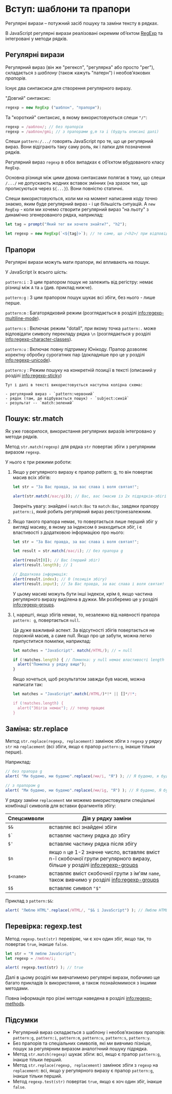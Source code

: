 # Вступ: шаблони та прапори

Регулярні вирази – потужний засіб пошуку та заміни тексту в рядках.

В JavaScript регулярні вирази реалізовані окремим об’єктом [RegExp](mdn:js/RegExp) та інтегровані у методи рядків.

## Регулярні вирази

Регулярний вираз (він же "регексп", "регулярка" або просто "рег"), складається з *шаблону* (також кажуть "патерн") і необов’язкових *прапорів*.

Існує два синтаксиси для створення регулярного виразу.

"Довгий" синтаксис:

```js
regexp = new RegExp ("шаблон", "прапори");
```

Та "короткий" синтаксис, в якому використовуються слеши `"/"`:

```js
regexp = /шаблон/; // без прапорів
regexp = /шаблон/gmi; // з прапорами g,m та i (будуть описані далі)
```

Слеши `pattern:/.../` говорять JavaScript про те, що це регулярний вираз. Вони відіграють таку саму роль, як і лапки для позначення рядків.

Регулярний вираз `regexp` в обох випадках є об’єктом вбудованого класу `RegExp`.

Основна різниця між цими двома синтаксами полягає в тому, що слеши `/.../` не допускають жодних вставок змінних (на зразок тих, що прописуються через `${...}`). Вони повністю статичні.

Слеши використовуються, коли ми на момент написання коду точно знаємо, яким буде регулярний вираз - і це більшість ситуацій. А `new RegExp` - коли ми хочемо створити регулярний вираз "на льоту" з динамічно згенерованого рядка, наприклад:

```js
let tag = prompt("Який тег ви хочете знайти?", "h2");

let regexp = new RegExp(`<${tag}>`); // те саме, що /<h2>/ при відповіді "h2" на запит вище
```

## Прапори

Регулярні вирази можуть мати прапори, які впливають на пошук.

У JavaScript їх всього шість:

`pattern:i`
: З цим прапором пошук не залежить від регістру: немає різниці між `A` та `a` (див. приклад нижче).

`pattern:g`
: З цим прапором пошук шукає всі збіги, без нього - лише перше.

`pattern:m`
: Багаторядковий режим (розглядається в розділі <info:regexp-multiline-mode>).

`pattern:s`
: Включає режим "dotall", при якому точка `pattern:.` може відповідати символу перекладу рядка `\n` (розглядається у розділі <info:regexp-character-classes>).

`pattern:u`
: Включає повну підтримку Юнікоду. Прапор дозволяє коректну обробку сурогатних пар (докладніше про це у розділі <info:regexp-unicode>).

`pattern:y`
: Режим пошуку на конкретній позиції в тексті (описаний у розділі <info:regexp-sticky>)

```smart header="Кольорові позначення"
Тут і далі в тексті використовується наступна колірна схема:

- регулярний вираз - `pattern:червоний`
- рядок (там, де відбувається пошук) - `subject:синій`
- результат -- `match:зелений`
```

## Пошук: str.match

Як уже говорилося, використання регулярних виразів інтегровано у методи рядків.

Метод `str.match(regexp)` для рядка `str` повертає збіги з регулярним виразом `regexp`.

У нього є три режими роботи:

1. Якщо у регулярного виразу є прапор pattern: g, то він повертає масив всіх збігів:
     ```js run
     let str = "За Вас правда, за вас слава і воля святая!";

     alert(str.match(/вас/gi)); // Вас, вас (масив із 2х підрядків-збігів)
     ```
     Зверніть увагу: знайдені і `match:Вас` та `match:Вас`, завдяки прапору `pattern:i`, який робить регулярний вираз реєстронезалежним.

2. Якщо такого прапора немає, то повертається лише перший збіг у вигляді масиву, в якому за індексом `0` знаходиться збіг, і є властивості з додатковою інформацією про нього:
     ```js run
     let str = "За Вас правда, за вас слава і воля святая!";

     let result = str.match(/вас/i); // без прапора g

     alert(result[0]); // Вас (перший збіг)
     alert(result.length); // 1

     // Додаткова інформація:
     alert(result.index); // 0 (позиція збігу)
     alert(result.input); // За Вас правда, за вас слава і воля святая! (вихідний рядок)
     ```
     У цьому масиві можуть бути інші індекси, крім `0`, якщо частина регулярного виразу виділена в дужки. Ми розберемо це у розділі <info:regexp-groups>.

3. І, нарешті, якщо збігів немає, то, незалежно від наявності прапора `pattern: g`, повертається `null`.

     Це дуже важливий аспект. За відсутності збігів повертається не порожній масив, а саме null. Якщо про це забути, можна легко припуститися помилки, наприклад:

     ```js run
     let matches = "JavaScript". match(/HTML/); // = null

     if (!matches.length) { // Помилка: у null немає властивості length
       alert("Помилка у рядку вище");
     }
     ```

     Якщо хочеться, щоб результатом завжди був масив, можна написати так:

     ```js run
     let matches = "JavaScript".match(/HTML/)*!* || []*/!*;

     if (!matches.length) {
       alert("Збігів немає"); // тепер працює
     }
     ```

## Заміна: str.replace

Метод `str.replace(regexp, replacement)` замінює збіги з `regexp` у рядку `str` на `replacement` (всі збіги, якщо є прапор `pattern:g`, інакше тільки перше).

Наприклад:

```js run
// без прапора g
alert( "Ми будемо, ми будемо".replace(/ми/i, "Я") ); // Я будемо, я будемо

// з прапором g
alert( "Ми будемо, ми будемо".replace(/ми/ig, "Я") ); // Я будемо, Я будемо
```

У рядку заміни `replacement` ми можемо використовувати спеціальні комбінації символів для вставки фрагментів збігу:

| Спецсимволи | Дія у рядку заміни |
|--------|--------|
|`$&`|вставляє всі знайдені збіги|
|<code>$&#096;</code>|вставляє частину рядка до збігу|
|`$'`|вставляє частину рядка після збігу|
|`$n`|якщо `n` це 1-2 значне число, вставляє вміст n-ї скобочної групи регулярного виразу, більше у розділі <info:regexp-groups>|
|`$<name>`|вставляє вміст скобочної групи з ім'ям `name`, також вивчимо у розділі <info:regexp-groups>|
|`$$`|вставляє символ `"$"` |

Приклад з `pattern:$&`:

```js run
alert( "Люблю HTML".replace(/HTML/, "$& і JavaScript") ); // Люблю HTML і JavaScript
```

## Перевірка: regexp.test

Метод `regexp.test(str)` перевіряє, чи є хоч один збіг, якщо так, то повертає `true`, інакше `false`.

```js run
let str = "Я люблю JavaScript";
let regexp = /люблю/i;

alert( regexp.test(str) ); // true
```

Далі в цьому розділі ми вивчатимемо регулярні вирази, побачимо ще багато прикладів їх використання, а також познайомимося з іншими методами.

Повна інформація про різні методи наведена в розділі <info:regexp-methods>.

## Підсумки

- Регулярний вираз складається з шаблону і необов’язкових прапорів: `pattern:g`, `pattern:i`, `pattern:m`, `pattern:u`, `pattern:s`, `pattern:y`.
- Без прапорів та спеціальних символів, які ми вивчимо пізніше, пошук за регулярним виразом аналогічний пошуку підрядка.
- Метод `str.match(regexp)` шукає збіги: всі, якщо є прапор `pattern:g`, інакше тільки перший.
- Метод `str.replace(regexp, replacement)` замінює збіги з `regexp` на `replacement`: всі, якщо у регулярного виразу є прапор `pattern:g`, інакше тільки перший.
- Метод `regexp.test(str)` повертає `true`, якщо є хоч один збіг, інакше `false`.

